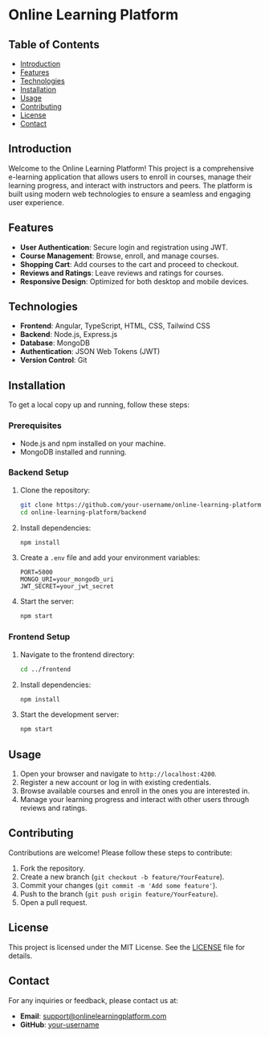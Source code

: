 # Online Learning Platform

## Table of Contents
- [Introduction](#introduction)
- [Features](#features)
- [Technologies](#technologies)
- [Installation](#installation)
- [Usage](#usage)
- [Contributing](#contributing)
- [License](#license)
- [Contact](#contact)

## Introduction
Welcome to the Online Learning Platform! This project is a comprehensive e-learning application that allows users to enroll in courses, manage their learning progress, and interact with instructors and peers. The platform is built using modern web technologies to ensure a seamless and engaging user experience.

## Features
- **User Authentication**: Secure login and registration using JWT.
- **Course Management**: Browse, enroll, and manage courses.
- **Shopping Cart**: Add courses to the cart and proceed to checkout.
- **Reviews and Ratings**: Leave reviews and ratings for courses.
- **Responsive Design**: Optimized for both desktop and mobile devices.

## Technologies
- **Frontend**: Angular, TypeScript, HTML, CSS, Tailwind CSS
- **Backend**: Node.js, Express.js
- **Database**: MongoDB
- **Authentication**: JSON Web Tokens (JWT)
- **Version Control**: Git

## Installation
To get a local copy up and running, follow these steps:

### Prerequisites
- Node.js and npm installed on your machine.
- MongoDB installed and running.

### Backend Setup
1. Clone the repository:
    ```bash
    git clone https://github.com/your-username/online-learning-platform.git
    cd online-learning-platform/backend
    ```

2. Install dependencies:
    ```bash
    npm install
    ```

3. Create a `.env` file and add your environment variables:
    ```env
    PORT=5000
    MONGO_URI=your_mongodb_uri
    JWT_SECRET=your_jwt_secret
    ```

4. Start the server:
    ```bash
    npm start
    ```

### Frontend Setup
1. Navigate to the frontend directory:
    ```bash
    cd ../frontend
    ```

2. Install dependencies:
    ```bash
    npm install
    ```

3. Start the development server:
    ```bash
    npm start
    ```

## Usage
1. Open your browser and navigate to `http://localhost:4200`.
2. Register a new account or log in with existing credentials.
3. Browse available courses and enroll in the ones you are interested in.
4. Manage your learning progress and interact with other users through reviews and ratings.

## Contributing
Contributions are welcome! Please follow these steps to contribute:

1. Fork the repository.
2. Create a new branch (`git checkout -b feature/YourFeature`).
3. Commit your changes (`git commit -m 'Add some feature'`).
4. Push to the branch (`git push origin feature/YourFeature`).
5. Open a pull request.

## License
This project is licensed under the MIT License. See the [LICENSE](LICENSE) file for details.

## Contact
For any inquiries or feedback, please contact us at:
- **Email**: support@onlinelearningplatform.com
- **GitHub**: [your-username](https://github.com/your-username)
